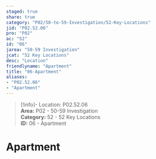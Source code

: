 ```yaml
---  
staged: true  
share: true  
category: "P02/50-to-59-Investigation/52-Key-Locations"  
jid: "P02.52.06"  
pro: "P02"  
ac: "52"  
id: "06"  
jarea: "50-59 Investigation"  
jcat: "52 Key Locations"  
desc: "Location"  
friendlyname: "Apartment"  
title: "06-Apartment"  
aliases:   
- "P02.52.06"  
- "Apartment"  
---  
```

>[!info]- Location: P02.52.06  
>**Area:** P02 - 50-59 Investigation  
>**Category:** 52 - 52 Key Locations  
>**ID:** 06 - Apartment  
  
# Apartment  
